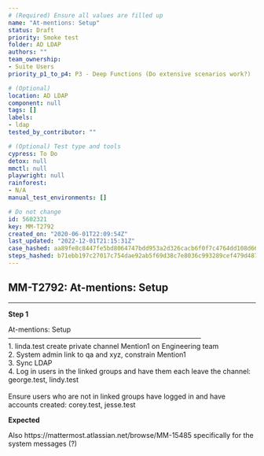 ```yaml
---
# (Required) Ensure all values are filled up
name: "At-mentions: Setup"
status: Draft
priority: Smoke test
folder: AD LDAP
authors: ""
team_ownership:
- Suite Users
priority_p1_to_p4: P3 - Deep Functions (Do extensive scenarios work?)

# (Optional)
location: AD LDAP
component: null
tags: []
labels:
- ldap
tested_by_contributor: ""

# (Optional) Test type and tools
cypress: To Do
detox: null
mmctl: null
playwright: null
rainforest:
- N/A
manual_test_environments: []

# Do not change
id: 5602321
key: MM-T2792
created_on: "2020-06-01T22:09:54Z"
last_updated: "2022-12-01T21:15:31Z"
case_hashed: aa89fe8c8447fe5bd8064747bdd953a2d326cacb6f0f7c4764dd108d66d46405eff4d59f2ab60acebf62b3b657c195c9
steps_hashed: b71ebb197c27017c754dae92ab5f69d38c7e8036c993289cef479d4874c01d9a4bedec5c5ec3a38a485a3ce33fbb853e
---
```


<!-- (Auto-generated) Based on frontmatter's "key" and "name" -->

## MM-T2792: At-mentions: Setup

---

**Step 1**

At-mentions: Setup\
————————————————————————————\
1\. linda.test create private channel Mention1 on Engineering team\
2\. System admin link to qa and xyz, constrain Mention1\
3\. Sync LDAP\
4\. Log in users in the linked groups and have them each leave the channel: george.test, lindy.test\
\
Ensure users who are not in linked groups have logged in and have accounts created: corey.test, jesse.test

**Expected**

Also https\://mattermost.atlassian.net/browse/MM-15485 specifically for the system messages (?)
